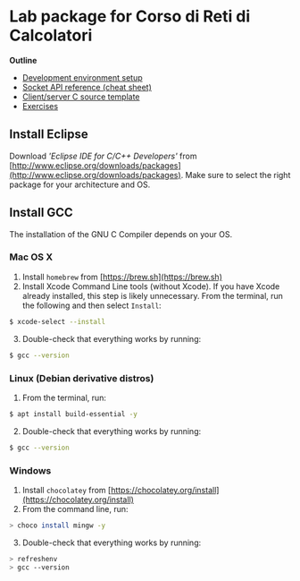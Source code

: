 # Lab package for Corso di Reti di Calcolatori

**Outline**
- [Development environment setup](#install-eclipse)
- [Socket API reference (cheat sheet)](socket_API_reference.pdf)
- [Client/server C source template](template.c)
- [Exercises](/exercises)

## Install Eclipse
Download _'Eclipse IDE for C/C++ Developers'_ from [http://www.eclipse.org/downloads/packages](http://www.eclipse.org/downloads/packages). Make sure to select the right package for your architecture and OS.

## Install GCC
The installation of the GNU C Compiler depends on your OS.

### Mac OS X
1. Install `homebrew` from  [https://brew.sh](https://brew.sh)
2. Install Xcode Command Line tools (without Xcode). If you have Xcode already installed, this step is likely unnecessary.
From the terminal, run the following and then select `Install`:
```bash
$ xcode-select --install
```
3. Double-check that everything works by running:
```bash
$ gcc --version
```

### Linux (Debian derivative distros)
1. From the terminal, run:
```bash
$ apt install build-essential -y
```
2. Double-check that everything works by running:
```bash
$ gcc --version
```

### Windows
1. Install `chocolatey` from [https://chocolatey.org/install](https://chocolatey.org/install)
2. From the command line, run:
```bash
> choco install mingw -y
```
3. Double-check that everything works by running:
```bash
> refreshenv
> gcc --version
```
